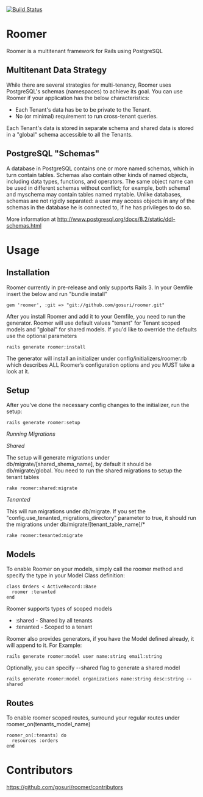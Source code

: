[![Build Status](http://travis-ci.org/gosuri/roomer.png)](http://travis-ci.org/gosuri/roomer)


Roomer
======

Roomer is a multitenant framework for Rails using PostgreSQL

Multitenant Data Strategy
-------------------------

While there are several strategies for multi-tenancy, Roomer uses PostgreSQL's schemas (namespaces) to achieve its goal. You can use Roomer if your application has the below characteristics:

* Each Tenant's data has be to be private to the Tenant.
* No (or minimal) requirement to run cross-tenant queries.

Each Tenant's data is stored in separate schema and shared data is stored in a "global" schema accessible to all the Tenants.

PostgreSQL "Schemas"
--------------------
A database in PostgreSQL contains one or more named schemas, which in turn contain tables. Schemas also contain other kinds of named objects, including data types, functions, and operators. The same object name can be used in different schemas without conflict; for example, both schema1 and myschema may contain tables named mytable. Unlike databases, schemas are not rigidly separated: a user may access objects in any of the schemas in the database he is connected to, if he has privileges to do so.

More information at http://www.postgresql.org/docs/8.2/static/ddl-schemas.html

Usage
=====

Installation
------------

Roomer currently in pre-release and only supports Rails 3. In your Gemfile insert the below and run "bundle install"

    gem 'roomer', :git => "git://github.com/gosuri/roomer.git"

After you install Roomer and add it to your Gemfile, you need to run the generator. Roomer will use default values "tenant" for Tenant scoped models and "global" for shared models. If you'd like to override the defaults use the optional parameters

    rails generate roomer:install

The generator will install an initializer under config/initializers/roomer.rb which describes ALL Roomer’s configuration options and you MUST take a look at it.

Setup
-----

After you've done the necessary config changes to the initializer, run the setup:

    rails generate roomer:setup 

*Running Migrations*

_*Shared*_

The setup will generate migrations under db/migrate/[shared_shema_name], by default it should be db/migrate/global. You need to run the shared migrations to setup the tenant tables

    rake roomer:shared:migrate

_*Tenanted*_

This will run migrations under db/migrate. If you set the "config.use_tenanted_migrations_directory" parameter to true, it should run the migrations under db/migrate/[tenant_table_name]/*

    rake roomer:tenanted:migrate


Models
------

To enable Roomer on your models, simply call the roomer method and specify the type in your Model Class definition:

    class Orders < ActiveRecord::Base
      roomer :tenanted
    end

Roomer supports types of scoped models

* :shared   - Shared by all tenants
* :tenanted - Scoped to a tenant

Roomer also provides generators, if you have the Model defined already, it will append to it. For Example:

    rails generate roomer:model user name:string email:string

Optionally, you can specify --shared flag to generate a shared model

    rails generate roomer:model organizations name:string desc:string --shared

Routes
------

To enable roomer scoped routes, surround your regular routes under roomer_on(tenants_model_name)

    roomer_on(:tenants) do
      resources :orders
    end




Contributors
============

https://github.com/gosuri/roomer/contributors
